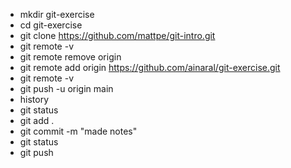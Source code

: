 - mkdir git-exercise
- cd git-exercise
- git clone https://github.com/mattpe/git-intro.git
- git remote -v
- git remote remove origin
- git remote add origin https://github.com/ainaral/git-exercise.git
- git remote -v
- git push -u origin main
- history
- git status
- git add .
- git commit -m "made notes"
- git status
- git push
